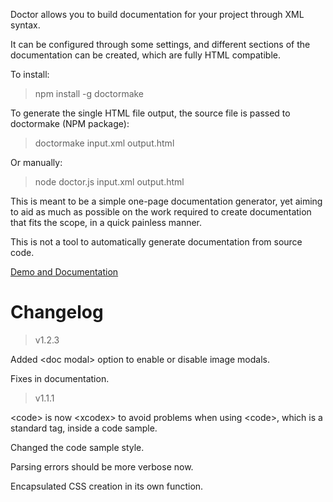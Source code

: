 Doctor allows you to build documentation for your project through XML syntax. 

It can be configured through some settings, and different sections of the documentation can be created, which are fully HTML compatible.

To install:

>npm install -g doctormake

To generate the single HTML file output, the source file is passed to doctormake (NPM package):

>doctormake input.xml output.html

Or manually:

>node doctor.js input.xml output.html

This is meant to be a simple one-page documentation generator, yet aiming to aid as much as possible on the work required to create documentation that fits the scope, in a quick painless manner.

This is not a tool to automatically generate documentation from source code.

[Demo and Documentation](https://madprops.github.io/Doctor/)

# Changelog

>v1.2.3

Added &lt;doc modal&gt; option to enable or disable image modals.

Fixes in documentation.


>v1.1.1

&lt;code&gt; is now &lt;xcodex&gt; to avoid problems when using &lt;code&gt;, which is a standard tag, inside a code sample.

Changed the code sample style.

Parsing errors should be more verbose now.

Encapsulated CSS creation in its own function.